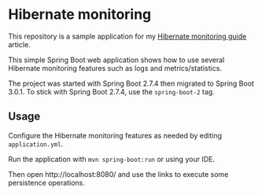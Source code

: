 # Hibernate monitoring

This repository is a sample application for my [Hibernate monitoring guide](https://www.adeliosys.fr/articles/hibernate-monitoring/) article.

This simple Spring Boot web application shows how to use several Hibernate monitoring features such as logs
and metrics/statistics.

The project was started with Spring Boot 2.7.4 then migrated to Spring Boot 3.0.1.
To stick with Spring Boot 2.7.4, use the `spring-boot-2` tag.

## Usage

Configure the Hibernate monitoring features as needed by editing `application.yml`.

Run the application with `mvn spring-boot:run` or using your IDE.

Then open http://localhost:8080/ and use the links to execute some persistence operations.
